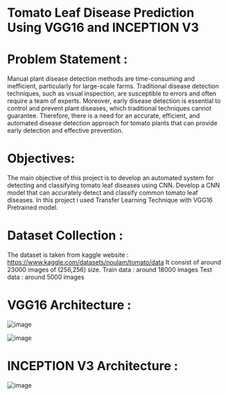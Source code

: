 # Tomato Leaf Disease Prediction Using VGG16 and INCEPTION V3 

# Problem Statement :
Manual plant disease detection methods are time-consuming and
inefficient, particularly for large-scale farms. Traditional disease detection
techniques, such as visual inspection, are susceptible to errors and often require a team of experts. Moreover, early disease detection is essential to
control and prevent plant diseases, which traditional techniques cannot
guarantee. Therefore, there is a need for an accurate, efficient, and automated
disease detection approach for tomato plants that can provide early detection
and effective prevention.

# Objectives:
The main objective of this project is to develop an automated system for
detecting and classifying tomato leaf diseases using CNN.
Develop a CNN model that can accurately detect and classify common
tomato leaf diseases.
In this project i used Transfer Learning Technique with VGG16 Pretrained model. 

# Dataset Collection : 
The dataset is taken from kaggle website : https://www.kaggle.com/datasets/noulam/tomato/data
It consist of around 23000 images of (256,256) size.
Train data : around 18000 images
Test data : around 5000 images 

# VGG16 Architecture :

![image](https://github.com/user-attachments/assets/ae613bf7-9165-4a1d-9c4c-a80acbde8adc)

![image](https://github.com/user-attachments/assets/5482f640-e3c9-4f3c-8417-41f1d52baa65)


# INCEPTION V3 Architecture :

![image](https://github.com/user-attachments/assets/fa902129-5fc3-4fa9-9975-8fcaeea22615)



